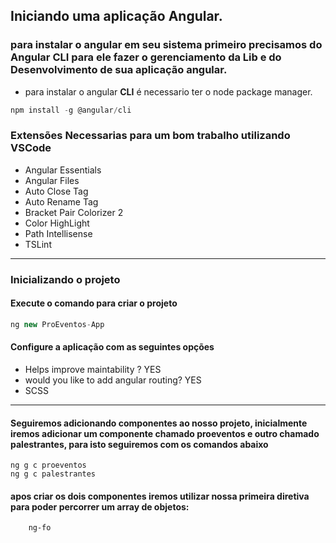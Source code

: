 ## Iniciando uma aplicação Angular.

### para instalar o angular em seu sistema primeiro precisamos do Angular CLI para ele fazer o gerenciamento da Lib e do Desenvolvimento de sua aplicação angular.

* para instalar o angular **CLI** é necessario ter o node package manager.
```js
npm install -g @angular/cli
```

### Extensões Necessarias para um bom trabalho utilizando VSCode

* Angular Essentials
* Angular Files
* Auto Close Tag
* Auto Rename Tag
* Bracket Pair Colorizer 2
* Color HighLight
* Path Intellisense
* TSLint

---
### Inicializando o  projeto

#### Execute o comando para criar o projeto
```js
ng new ProEventos-App
```
#### Configure a aplicação com as seguintes opções
* Helps improve maintability ? YES
* would you like to add angular routing? YES
* SCSS 
---

#### Seguiremos adicionando componentes ao nosso projeto, inicialmente iremos adicionar um componente chamado **proeventos** e outro chamado **palestrantes**, para isto seguiremos com os comandos abaixo
```JS
ng g c proeventos
ng g c palestrantes
```

#### apos criar os dois componentes iremos utilizar nossa primeira diretiva para poder percorrer um array de objetos: 
```HTML
    ng-fo
```